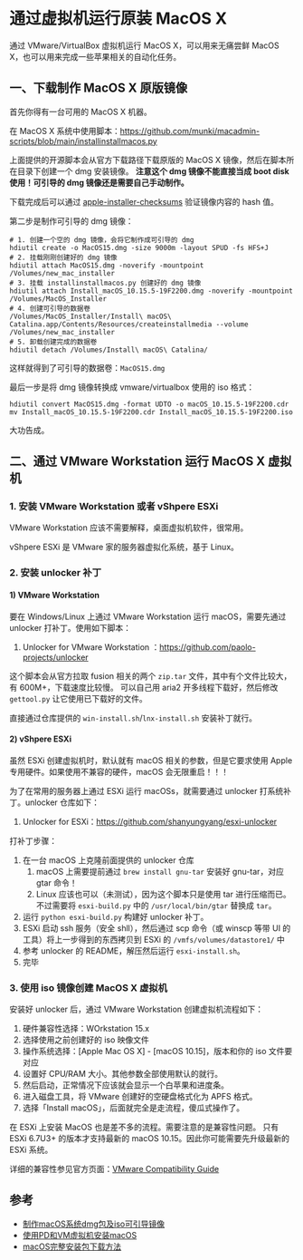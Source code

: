 # 通过虚拟机运行原装 MacOS X

通过 VMware/VirtualBox 虚拟机运行 MacOS X，可以用来无痛尝鲜 MacOS X，也可以用来完成一些苹果相关的自动化任务。


## 一、下载制作 MacOS X 原版镜像

首先你得有一台可用的 MacOS X 机器。

在 MacOS X 系统中使用脚本：https://github.com/munki/macadmin-scripts/blob/main/installinstallmacos.py

上面提供的开源脚本会从官方下载路径下载原版的 MacOS X 镜像，然后在脚本所在目录下创建一个 dmg 安装镜像。
**注意这个 dmg 镜像不能直接当成 boot disk 使用！可引导的 dmg 镜像还是需要自己手动制作。**

下载完成后可以通过 [apple-installer-checksums](https://github.com/notpeter/apple-installer-checksums) 验证镜像内容的 hash 值。

第二步是制作可引导的 dmg 镜像：

```shell
# 1. 创建一个空的 dmg 镜像，会将它制作成可引导的 dmg
hdiutil create -o MacOS15.dmg -size 9000m -layout SPUD -fs HFS+J
# 2. 挂载刚刚创建好的 dmg 镜像
hdiutil attach MacOS15.dmg -noverify -mountpoint /Volumes/new_mac_installer
# 3. 挂载 installinstallmacos.py 创建好的 dmg 镜像
hdiutil attach Install_macOS_10.15.5-19F2200.dmg -noverify -mountpoint /Volumes/MacOS_Installer
# 4. 创建可引导的数据卷
/Volumes/MacOS_Installer/Install\ macOS\ Catalina.app/Contents/Resources/createinstallmedia --volume /Volumes/new_mac_installer
# 5. 卸载创建完成的数据卷
hdiutil detach /Volumes/Install\ macOS\ Catalina/
```

这样就得到了可引导的数据卷：`MacOS15.dmg`

最后一步是将 dmg 镜像转换成 vmware/virtualbox 使用的 iso 格式：

```shell
hdiutil convert MacOS15.dmg -format UDTO -o macOS_10.15.5-19F2200.cdr
mv Install_macOS_10.15.5-19F2200.cdr Install_macOS_10.15.5-19F2200.iso
```

大功告成。

## 二、通过 VMware Workstation 运行 MacOS X 虚拟机

### 1. 安装 VMware Workstation 或者 vShpere ESXi

VMware Workstation 应该不需要解释，桌面虚拟机软件，很常用。

vShpere ESXi 是 VMware 家的服务器虚拟化系统，基于 Linux。

### 2. 安装 unlocker 补丁

#### 1) VMware Workstation

要在 Windows/Linux 上通过 VMware Workstation 运行 macOS，需要先通过 unlocker 打补丁。使用如下脚本：

1. Unlocker for VMware Workstation ：https://github.com/paolo-projects/unlocker

这个脚本会从官方拉取 fusion 相关的两个 `zip.tar` 文件，其中有个文件比较大，有 600M+，下载速度比较慢。
可以自己用 aria2 开多线程下载好，然后修改 `gettool.py` 让它使用已下载好的文件。

直接通过仓库提供的 `win-install.sh`/`lnx-install.sh` 安装补丁就行。

#### 2) vShpere ESXi

虽然 ESXi 创建虚拟机时，默认就有 macOS 相关的参数，但是它要求使用 Apple 专用硬件。如果使用不兼容的硬件，macOS 会无限重启！！！

为了在常用的服务器上通过 ESXi 运行 macOSs，就需要通过 unlocker 打系统补丁。unlocker 仓库如下：

1. Unlocker for ESXi：https://github.com/shanyungyang/esxi-unlocker

打补丁步骤：

1. 在一台 macOS 上克隆前面提供的 unlocker 仓库
   1. macOS 上需要提前通过 `brew install gnu-tar` 安装好 gnu-tar，对应 gtar 命令！
   2. Linux 应该也可以（未测试），因为这个脚本只是使用 tar 进行压缩而已。不过需要将 `esxi-build.py` 中的 `/usr/local/bin/gtar` 替换成 `tar`。
2. 运行 `python esxi-build.py` 构建好 unlocker 补丁。
3. ESXi 启动 ssh 服务（安全 shll），然后通过 scp 命令（或 winscp 等带 UI 的工具）将上一步得到的东西拷贝到 ESXi 的 `/vmfs/volumes/datastore1/` 中
4. 参考 unlocker 的 README，解压然后运行 `esxi-install.sh`。
5. 完毕


### 3. 使用 iso 镜像创建 MacOS X 虚拟机

安装好 unlocker 后，通过 VMware Workstation 创建虚拟机流程如下：

1. 硬件兼容性选择：WOrkstation 15.x
2. 选择使用之前创建好的 iso 映像文件
3. 操作系统选择：[Apple Mac OS X] - [macOS 10.15]，版本和你的 iso 文件要对应
4. 设置好 CPU/RAM 大小。其他参数全部使用默认的就行。
5. 然后启动，正常情况下应该就会显示一个白苹果和进度条。
6. 进入磁盘工具，将 VMware 创建好的空硬盘格式化为 APFS 格式。
7. 选择「Install macOS」，后面就完全是走流程，傻瓜式操作了。

在 ESXi 上安装 MacOS 也是差不多的流程。需要注意的是兼容性问题。
只有 ESXi 6.7U3+ 的版本才支持最新的 macOS 10.15。因此你可能需要先升级最新的 ESXi 系统。

详细的兼容性参见官方页面：[VMware Compatibility Guide](https://www.vmware.com/resources/compatibility/search.php?deviceCategory=software&details=1&operatingSystems=261&productNames=15&page=1&display_interval=10&sortColumn=Partner&sortOrder=Asc&testConfig=16)

## 参考

- [制作macOS系统dmg包及iso可引导镜像](https://www.newlearner.site/2019/03/07/macos-dmg-iso.html)
- [使用PD和VM虚拟机安装macOS](https://www.newlearner.site/2019/03/23/macos-pd-vm.html)
- [macOS完整安装包下载方法](https://www.newlearner.site/2019/07/22/full-size-macos.html)
